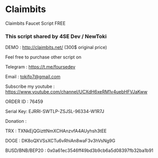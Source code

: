 # Claimbits
Claimbits Faucet Script FREE

### This script shared by 4SE Dev / NewToki

DEMO : http://claimbits.net/ (300$ original price)


Feel free to purchase other script on 

Telegram : https://t.me/foursedev

Email : tokifp7@gmail.com

Subscribe my youtube : https://www.youtube.com/channel/UCXdH6xeRM1v4uebHFVJaKww

ORDER ID : 76459

Serial Key: EJRRI-SWTLP-ZSJSL-96334-W1R7J

Donation : 

TRX : TXNkEjQGizttNmXCHAnzvfA4AUyhsh3tEE

DOGE : DK8oQXVSsXCTu6vRhiAn8waF3v3hVsNg9G

BUSD/BNB/BEP20 : 0x0a61ec3546ff49bd3b9cb6a5d08397fb32ba1b91
